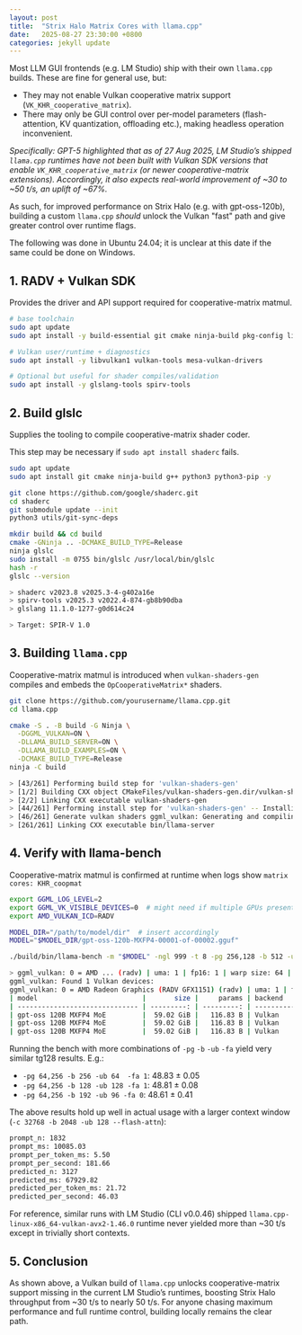 ```yaml
---
layout: post
title:  "Strix Halo Matrix Cores with llama.cpp"
date:   2025-08-27 23:30:00 +0800
categories: jekyll update
---
```


Most LLM GUI frontends (e.g. LM Studio) ship with their own `llama.cpp` builds. These are fine for general use, but:

- They may not enable Vulkan cooperative matrix support (`VK_KHR_cooperative_matrix`).
- There may only be GUI control over per-model parameters (flash-attention, KV quantization, offloading etc.), making headless operation inconvenient.

*Specifically: GPT-5 highlighted that as of 27 Aug 2025, LM Studio’s shipped `llama.cpp` runtimes have not been built with Vulkan SDK versions that enable `VK_KHR_cooperative_matrix` (or newer cooperative-matrix extensions). Accordingly, it also expects real-world improvement of ~30 to ~50 t/s, an uplift of ~67%.*

As such, for improved performance on Strix Halo (e.g. with gpt-oss-120b), building a custom `llama.cpp` *should* unlock the Vulkan "fast" path and give greater control over runtime flags.

The following was done in Ubuntu 24.04; it is unclear at this date if the same could be done on Windows.

## 1. RADV + Vulkan SDK

Provides the driver and API support required for cooperative-matrix matmul.

```bash
# base toolchain
sudo apt update
sudo apt install -y build-essential git cmake ninja-build pkg-config libcurl4-openssl-dev

# Vulkan user/runtime + diagnostics
sudo apt install -y libvulkan1 vulkan-tools mesa-vulkan-drivers

# Optional but useful for shader compiles/validation
sudo apt install -y glslang-tools spirv-tools
```

## 2. Build glslc

Supplies the tooling to compile cooperative-matrix shader coder.

This step may be necessary if `sudo apt install shaderc` fails.

```bash
sudo apt update
sudo apt install git cmake ninja-build g++ python3 python3-pip -y

git clone https://github.com/google/shaderc.git
cd shaderc
git submodule update --init
python3 utils/git-sync-deps

mkdir build && cd build
cmake -GNinja .. -DCMAKE_BUILD_TYPE=Release
ninja glslc
sudo install -m 0755 bin/glslc /usr/local/bin/glslc
hash -r
glslc --version

> shaderc v2023.8 v2025.3-4-g402a16e
> spirv-tools v2025.3 v2022.4-874-gb8b90dba
> glslang 11.1.0-1277-g0d614c24

> Target: SPIR-V 1.0
```

## 3. Building `llama.cpp`

Cooperative-matrix matmul is introduced when `vulkan-shaders-gen` compiles and embeds the `OpCooperativeMatrix*` shaders.

```bash
git clone https://github.com/yourusername/llama.cpp.git
cd llama.cpp

cmake -S . -B build -G Ninja \
  -DGGML_VULKAN=ON \
  -DLLAMA_BUILD_SERVER=ON \
  -DLLAMA_BUILD_EXAMPLES=ON \
  -DCMAKE_BUILD_TYPE=Release
ninja -C build

> [43/261] Performing build step for 'vulkan-shaders-gen'
> [1/2] Building CXX object CMakeFiles/vulkan-shaders-gen.dir/vulkan-shaders-gen.cpp.o
> [2/2] Linking CXX executable vulkan-shaders-gen
> [44/261] Performing install step for 'vulkan-shaders-gen' -- Installing: ...
> [46/261] Generate vulkan shaders ggml_vulkan: Generating and compiling shaders to SPIR-V
> [261/261] Linking CXX executable bin/llama-server
```

## 4. Verify with llama-bench

Cooperative-matrix matmul is confirmed at runtime when logs show `matrix cores: KHR_coopmat`

```bash
export GGML_LOG_LEVEL=2
export GGML_VK_VISIBLE_DEVICES=0  # might need if multiple GPUs present
export AMD_VULKAN_ICD=RADV

MODEL_DIR="/path/to/model/dir"  # insert accordingly
MODEL="$MODEL_DIR/gpt-oss-120b-MXFP4-00001-of-00002.gguf"

./build/bin/llama-bench -m "$MODEL" -ngl 999 -t 8 -pg 256,128 -b 512 -ub 256 -fa 1

> ggml_vulkan: 0 = AMD ... (radv) | uma: 1 | fp16: 1 | warp size: 64 | matrix cores: KHR_coopmat
ggml_vulkan: Found 1 Vulkan devices:
ggml_vulkan: 0 = AMD Radeon Graphics (RADV GFX1151) (radv) | uma: 1 | fp16: 1 | bf16: 0 | warp size: 64 | shared memory: 65536 | int dot: 1 | matrix cores: KHR_coopmat
| model                          |       size |     params | backend    | ngl | threads | n_batch | n_ubatch | fa |            test |                  t/s |
| ------------------------------ | ---------: | ---------: | ---------- | --: | ------: | ------: | -------: | -: | --------------: | -------------------: |
| gpt-oss 120B MXFP4 MoE         |  59.02 GiB |   116.83 B | Vulkan     | 999 |       8 |     512 |      256 |  1 |           pp512 |       339.22 ± 14.16 |
| gpt-oss 120B MXFP4 MoE         |  59.02 GiB |   116.83 B | Vulkan     | 999 |       8 |     512 |      256 |  1 |           tg128 |         48.88 ± 0.05 |
| gpt-oss 120B MXFP4 MoE         |  59.02 GiB |   116.83 B | Vulkan     | 999 |       8 |     512 |      256 |  1 |     pp256+tg128 |        111.92 ± 0.24 |
```

Running the bench with more combinations of `-pg` `-b` `-ub` `-fa` yield very similar tg128 results. E.g.:

- `-pg 64,256 -b 256 -ub 64  -fa 1`: 48.83 ± 0.05
- `-pg 64,256 -b 128 -ub 128 -fa 1`: 48.81 ± 0.08
- `-pg 64,256 -b 192 -ub 96 -fa 0`: 48.61 ± 0.41

The above results hold up well in actual usage with a larger context window (`-c 32768 -b 2048 -ub 128 --flash-attn`):

```bash
prompt_n: 1832
prompt_ms: 10085.03
prompt_per_token_ms: 5.50
prompt_per_second: 181.66
predicted_n: 3127
predicted_ms: 67929.82
predicted_per_token_ms: 21.72
predicted_per_second: 46.03
```

For reference, similar runs with LM Studio (CLI v0.0.46) shipped `llama.cpp-linux-x86_64-vulkan-avx2-1.46.0` runtime never yielded more than ~30 t/s except in trivially short contexts.

## 5. Conclusion

As shown above, a Vulkan build of `llama.cpp` unlocks cooperative-matrix support missing in the current LM Studio’s runtimes, boosting Strix Halo throughput from ~30 t/s to nearly 50 t/s. For anyone chasing maximum performance and full runtime control, building locally remains the clear path.
